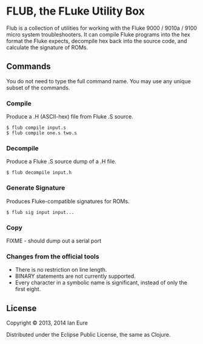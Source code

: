 # FLUB, the FLuke Utility Box

Flub is a collection of utilities for working with the Fluke 9000 /
9010a / 9100 micro system troubleshooters. It can compile Fluke
programs into the hex format the Fluke expects, decompile hex back
into the source code, and calculate the signature of ROMs.

## Commands

You do not need to type the full command name. You may use any unique
subset of the commands.

### Compile

Produce a .H (ASCII-hex) file from Fluke .S source.

```
$ flub compile input.s
$ flub compile one.s two.s
```

### Decompile

Produce a Fluke .S source dump of a .H file.

```
$ flub decompile input.h
```

### Generate Signature

Produces Fluke-compatible signatures for ROMs.

```
$ flub sig input input...
```

### Copy

FIXME - should dump out a serial port

### Changes from the official tools

 - There is no restriction on line length.
 - BINARY statements are not currently supported.
 - Every character in a symbolic name is significant, instead of only
   the first eight.

## License

Copyright © 2013, 2014 Ian Eure

Distributed under the Eclipse Public License, the same as Clojure.
